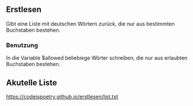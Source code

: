 ## Erstlesen

Gibt eine Liste mit deutschen Wörtern zurück, die nur aus
bestimmten Buchstaben bestehen.

### Benutzung
In die Variable $allowed beliebiege Wörter schreiben, die nur aus
erlaubten Buchstaben bestehen.

## Akutelle Liste
https://codeispoetry.github.io/erstlesen/list.txt
